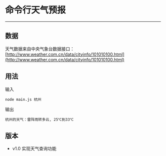 # 命令行天气预报
___
## 数据
天气数据来自中央气象台数据接口：[http://www.weather.com.cn/data/cityinfo/101010100.html](http://www.weather.com.cn/data/cityinfo/101010100.html)

## 用法
输入

	node main.js 杭州

输出

	杭州的天气：雷阵雨转多云, 25℃到33℃
	
## 版本

* v1.0 实现天气查询功能